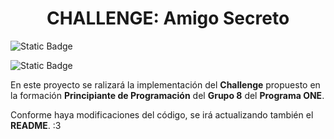 <!--<h1>CHALLENGE: Amigo Secreto</h1>-->
<h1 align="center"> CHALLENGE: Amigo Secreto </h1>

![Static Badge](https://img.shields.io/badge/Version-v1.0.0-blue?style=plastic)

![Static Badge](https://img.shields.io/badge/Lanzamiento-marzo-green?style=plastic)

En este proyecto se ralizará la implementación del **Challenge** propuesto en la formación **Principiante de Programación** del **Grupo 8** del **Programa ONE**.

Conforme haya modificaciones del código, se irá actualizando también el **README**. :3
